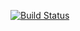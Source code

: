[![Build
Status](https://travis-ci.org/ctlab/mwcsr.svg?branch=develop)](https://travis-ci.org/ctlab/mwcsr/tree/develop)
